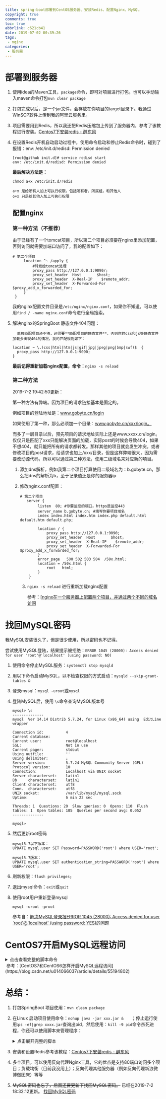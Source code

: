 ```yaml
---
title: spring-boot部署到CentOS服务器、安装Redis、配置Nginx、MySQL
copyright: true
comments: true
toc: true
abbrlink: c621cb41
date: 2019-07-02 00:39:26
tags:
 - nginx
categories:
 - 服务器
---
```




# 部署到服务器

1. 使用idea的Maven工具，`package`命令，即可对项目进行打包。也可以手动输入maven命令打包`mvn clear package`

2. 打包完成以后，是一个jar文件，会存放在你项目的target目录下。我通过WinSCP软件上传到我的阿里云服务里。

3. 项目需要用到Redis，所以我还把Redis压缩包上传到了服务器内，参考了该教程进行安装。[Centos7下安装redis - 醉东风](https://www.cnblogs.com/zuidongfeng/p/8032505.html)

4. 在设置Redis开机自动启动过程中，使用命令启动和停止Redis命令时，碰到了报错：env: /etc/init.d/redisd: Permission denied

   ```shell
   [root@github init.d]# service redisd start
   env: /etc/init.d/redisd: Permission denied
   ```

   **最后解决方法是：**

   ```shell
   chmod a+x /etc/init.d/redis
   
   a+x 是给所有人加上可执行权限，包括所有者，所属组，和其他人
   o+x 只是给其他人加上可执行权限
   ```

   ## 配置nginx

   ### 第一种方法（不推荐）

   由于已经有了一个tomcat项目，所以第二个项目必须要在nginx里添加配置，否则访问就需要加端口访问了，我的配置如下：

   ```shell
   # 第二个项目
   		location ^~ /apply {
   			#转发给tomcat处理
   			proxy_pass http://127.0.0.1:9090/;
   			proxy_set_header  Host       $host;
   			proxy_set_header  X-Real-IP    $remote_addr;
   			proxy_set_header  X-Forwarded-For $proxy_add_x_forwarded_for;
   		}		
   	}
   ```

   我的nginx配置文件目录是`/etc/nginx/nginx.conf`，如果你不知道，可以使用`find / -name nginx.conf`命令进行全局搜索。

5. 解决nginx的SpringBoot 静态文件404问题：

         单独匹配项目还不够，还需要**匹配项目的静态文件**，否则你的css和js等静态文件加载会出现404的情况，我的匹配规则如下：

      ```shell
      location ~ \.(css|html|htm|js|gif|jpg|jpeg|png|bmp|swf)$  { 
      	proxy_pass http://127.0.0.1:9090; 
     } 
      ```

      **最后记得重新加载nginx配置，命令：**`nginx -s reload`

     ### 第二种方法

     2019-7-2 19:42:50更新：

     第一种方法有弊端。因为项目的请求链接基本是固定的。

     例如项目的登陆地址是：www.gobyte.cn/login

     如果使用了第一种，那么必须加一个目录：www.gobyte.cn/xxx/login。

     而多了一层目录以后，预先项目的请求地址实际上还是www.xxxx.cn/login。仅仅只是匹配了xxx只能解决页面的加载，实际post的时候会导致404，如果不想404，就只能把所有的请求都转发。那样其他的项目就会发生冲突。或者修改项目的post请求，给请求也加上/xxx/目录，但是这样弊端很大，因为需要改动源代码，所以可以通过第二种方法，使用二级域名来对应新的项目。

     1. 添加dns解析，例如我第二个项目打算使用二级域名为：b.gobyte.cn，那么把dns的解析为b，至于记录值还是你的服务器ip

     2. 修改nginx.conf配置：

        ```shell
        # 第二个项目
           server {
                listen	80; #你要监控的端口。https是监控443
                server_name b.gobyte.cn; #填写你要项目域名
                index index.html index.htm index.php default.html default.htm default.php;
        
                location / {
                    proxy_pass http://127.0.0.1:9090;
        			proxy_set_header  Host       $host;
        			proxy_set_header  X-Real-IP    $remote_addr;
        			proxy_set_header  X-Forwarded-For $proxy_add_x_forwarded_for;
                }
                error_page   500 502 503 504  /50x.html;
                location = /50x.html {
                    root   html;
                }
            }
        ```

        3. `nginx -s reload` 进行重新加载nginx配置
        
           参考：[[nginx在一个服务器上配置两个项目，并通过两个不同的域名访问](https://www.cnblogs.com/banma/p/9069858.html)

# 找回MySQL密码

我MySQL安装很久了，但是很少使用，所以密码也不记得。

尝试使用MySQL登陆，结果提示被拒绝：`ERROR 1045 (28000): Access denied for user 'root'@'localhost' (using password: NO)`

1. 使用命令停止MySQL服务：`systemctl stop mysqld`

2. 用以下命令启动MySQL，以不检查权限的方式启动：`mysqld --skip-grant-tables &`

3. 登录mysql：`mysql -uroot`或`mysql`

4. 登陆MySQL后，使用 `\s`命令查询MySQL版本号

   ```shell
   mysql> \s
   --------------
   mysql  Ver 14.14 Distrib 5.7.24, for Linux (x86_64) using  EditLine wrapper
   
   Connection id:          4
   Current database:
   Current user:           root@localhost
   SSL:                    Not in use
   Current pager:          stdout
   Using outfile:          ''
   Using delimiter:        ;
   Server version:         5.7.24 MySQL Community Server (GPL)
   Protocol version:       10
   Connection:             Localhost via UNIX socket
   Server characterset:    latin1
   Db     characterset:    latin1
   Client characterset:    utf8
   Conn.  characterset:    utf8
   UNIX socket:            /var/lib/mysql/mysql.sock
   Uptime:                 6 min 22 sec
   
   Threads: 1  Questions: 20  Slow queries: 0  Opens: 110  Flush tables: 1  Open tables: 105  Queries per second avg: 0.052
   --------------
   
   mysql>
   
   ```

   

5. 然后更新root密码

   ```shell
   mysql5.7以下版本：
   UPDATE mysql.user SET Password=PASSWORD('root') where USER='root';
   
   mysql5.7版本：
   UPDATE mysql.user SET authentication_string=PASSWORD('root') where USER='root';
   ```

6. 刷新权限：`flush privileges;`

7. 退出mysql命令：`exit`或`quit`

8. 使用root用户重新登录mysql

      ```shell
      mysql -uroot -proot
      ```

      参考自：[解决MySQL登录报ERROR 1045 (28000): Access denied for user 'root'@'localhost' (using password: YES)的问题 ](https://blog.csdn.net/qq_32786873/article/details/79225039)

# CentOS7开启MySQL远程访问

<details>
    <summary>点击查看完整的脚本命令</summary>
```shell
    [root@github ~]# mysql -uroot -proot #登陆MySQL
    mysql> use mysql #选择MySQL表
    Reading table information for completion of table and column names
    You can turn off this feature to get a quicker startup with -A
    Database changed
    mysql> update user set host='%' where user='root' and host='localhost'; #修改登陆主机
    Query OK, 1 row affected (0.00 sec)
    Rows matched: 1  Changed: 1  Warnings: 0
    mysql> UPDATE user SET password=password("root") WHERE user='root'; 	#重新设置一下密码，因为这时密码已失效，虽然本地还可以原密码登录，可远程改了host后还是没法访问
    mysql> flush privileges; #刷新权限
    Query OK, 0 rows affected (0.00 sec)
    mysql> exit #退出 MySQL
    Bye
    [root@github ~]# service mysqld restart; #重启MySQL
    Redirecting to /bin/systemctl restart  mysqld.service
    Job for mysqld.service failed because the control process exited with error code. See "systemctl status mysqld.service" and "journalctl -xe" for details.
    ```
</details>
​		参考：[CentOS7和CentOS6怎样开启MySQL远程访问](https://blog.csdn.net/u014066037/article/details/55194802)

# 总结：

1. 打包SpringBoot 项目使用：`mvn clean package`

2. 在Linux 启动项目使用命令：` nohup java -jar xxx.jar &    `   ；停止运行使用:`ps -ef|grep xxxx.jar`查询出pid，然后使用：`kill -9 pid`命令杀死进程，你还可以使用脚本来管理程序：
   
   <details>
       <summary>点击展开完整的脚本</summary>
          ```shell
               #!/bin/bash
               #这里可替换为你自己的执行程序，其他代码无需更改
               APP_NAME=apply-0.0.1-SNAPSHOT.jar
               #使用说明，用来提示输入参数
               usage() {
                   echo "Usage: sh 执行脚本.sh [start|stop|restart|status]"
                   exit 1
               }
               #检查程序是否在运行
               is_exist(){
                 pid=`ps -ef|grep $APP_NAME|grep -v grep|awk '{print $2}' `
                 #如果不存在返回1，存在返回0     
                 if [ -z "${pid}" ]; then
                  return 1
                 else
                   return 0
                 fi
               }
               #启动方法
               start(){
                 is_exist
                 if [ $? -eq "0" ]; then
                   echo "${APP_NAME} is already running. pid=${pid} ."
                 else
                   nohup java -jar $APP_NAME > /dev/null 2>&1 &
                 fi
               }
               #停止方法
               stop(){
                 is_exist
                 if [ $? -eq "0" ]; then
                   kill -9 $pid
                 else
                   echo "${APP_NAME} is not running"
                 fi  
               }
               #输出运行状态
               status(){
                 is_exist
                 if [ $? -eq "0" ]; then
                   echo "${APP_NAME} is running. Pid is ${pid}"
                 else
                   echo "${APP_NAME} is NOT running."
                 fi
               }
               #重启
               restart(){
                 stop
                 start
               }
               #根据输入参数，选择执行对应方法，不输入则执行使用说明
               case "$1" in
                 "start")
                   start
                   ;;
                 "stop")
                   stop
                   ;;
                 "status")
                   status
                   ;;
                 "restart")
                   restart
                   ;;
                 *)
                   usage
                   ;;
               esac
       		```
   </details>


3. 安装和设置Redis参考该教程：[Centos7下安装redis - 醉东风](https://www.cnblogs.com/zuidongfeng/p/8032505.html)

4. 多个项目，可以使用反向代理Nginx工具，它的优点是支持80端口访问多个项目；负载均衡（目前我没用上）；反向代理其他服务器（例如反向代理新浪微博做图床）等等

5. ~~MySQL密码也忘了，后面还要更新下找回MySQL密码。~~ 已经在2019-7-2 18:32:12更新。 [找回MySQL密码](#找回MySQL密码)

